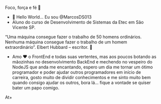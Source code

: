 Foco, força e fé :pray:

- 👋 Hello World... Eu sou @MarcosDS013
- Aluno do curso de Desenvolvimento de Sistemas da Etec em São Vicente SP.


 “Uma máquina consegue fazer o trabalho de 50 homens ordinários. Nenhuma máquina consegue fazer o trabalho de um homem extraordinário”. Elbert Hubbard – escritor. 👀


- Amo ❤ o FrontEnd e todas suas vertentes, mas aos poucos botando as mãozinhas no desenvolvimento BackEnd e mechendo no vespeiro do NodeJS que anda me encantando, espero um dia me tornar um ótimo programador e poder ajudar outros programadores em início de carreira, gosto muito de dividir conhecimentos e me sinto muito bem quando consigo ajudar os outros, bora lá... fique a vontade se quiser bater um papo comigo.

At+


